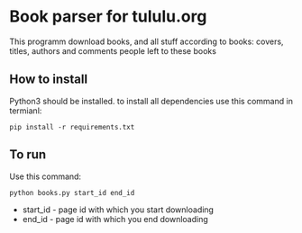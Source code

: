 # Book parser for tululu.org

This programm download books, and all stuff according to books: covers, titles, authors and comments people left to these books

## How to install

Python3 should be installed. to install all dependencies use this command in termianl:

```pip install -r requirements.txt```

## To run

Use this command:

```python books.py start_id end_id```

* start_id - page id with which you start downloading
* end_id - page id with which you end downloading
